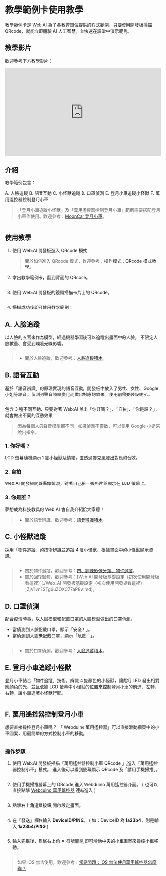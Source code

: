 

# 教學範例卡使用教學

教學範例卡是 Web:AI 為了各教育單位提供的程式範例，只要使用開發板掃描 QRcode，就能立即體驗 AI 人工智慧，並快速在課堂中演示範例。

## 教學影片

歡迎參考下方教學影片：

<iframe src="https://www.youtube.com/embed/Qgtthh7d9xQ" allowfullscreen width="100%" style="aspect-ratio:728/410;border:none " ></iframe>

## 介紹

教學範例包含：

A. 人臉追蹤
B. 語音互動
C. 小怪獸追蹤
D. 口罩偵測
E. 登月小車追蹤小怪獸
F. 萬用遙控器控制登月小車

> 「登月小車追蹤小怪獸」及「萬用遙控器控制登月小車」範例需要搭配登月小車作使用。歡迎參考：[MoonCar 登月小車](https://store.webduino.io/products/webbit-mooncar)。

<img src="https://md.webduino.io/uploads/upload_86e43decc1a7d68c02e3d29b8afa6486.png" alt="" width="">

## 使用教學

1. 使用 Web:AI 開發板進入 QRcode 模式
 
   > 關於如何進入 QRcode 模式，歡迎參考：[操作模式：QRcode 模式教學](https://md.webduino.ioundefined)。

2. 拿出教學範例卡，翻到背面的 QRcode。

   <img src="https://md.webduino.io/uploads/upload_c79aff377c0b1565abb23ab50cdf9a90.png" alt="" width="">

3. 使用 Web:AI 開發板的鏡頭掃描卡片上的 QRcode。

   <img src="https://md.webduino.io/uploads/upload_b472c160f3232af5abd5b0eaadc6132c.png" alt="" width="">

5. 掃描成功後即可使用教學範例！

## A. 人臉追蹤

以人臉的五官來作為模型，經過機器學習後可以追蹤出畫面中的人臉。
不限定人臉數量、會受到環境光線影響。

<img src="https://md.webduino.io/uploads/upload_fc87a0d0fbc684b427ac1f6884f322fe.png" alt="" width="">

>- 關於人臉追蹤，歡迎參考：[人臉追蹤積木](./人臉追蹤積木_cBj7ES-URbiZFz_dRR7K5Q.md)。

## B. 語音互動

基於「語音辨識」的原理實現的語音互動，開發板中放入了男性、女性、Google 小姐等語音，偵測到聲音頻率變化而做出對應的效果。使用前需要裝設喇叭。

<img src="https://md.webduino.io/uploads/upload_a963ed1f635edc162946092166344927.png" alt="" width="">

包含 3 種不同互動，只要對著 Web:AI 說出「你好嗎？」、「自拍」、「你是誰？」，就會做出不同的互動效果

> 因為每個人的聲音模型都不同，如果偵測不靈敏，可以使用 Google 小姐來說出指令。

### 1. 你好嗎？

LCD 螢幕隨機顯示 1 隻小怪獸及情緒，並透過麥克風發出對應的音效。

### 2. 自拍

Web:AI 開發板開啟攝像鏡頭，對著自己拍一張照片並顯示在 LCD 螢幕上。

### 3. 你是誰？

夢想成為科技教具的 Web:AI 會自我介紹給大家聽！

>- 關於語音辨識，歡迎參考：[語音辨識積木](./語音辨識積木_gROLWXjjSAWQCSvRzKlUMg.md)。

## C. 小怪獸追蹤

採用「物件追蹤」的技術辨識並追蹤 4 隻小怪獸，根據畫面中的小怪獸顯示資訊。

<img src="https://md.webduino.io/uploads/upload_2964da9e487533253728e42b692106fd.png" alt="" width="">

>- 關於物件追蹤，歡迎參考：[四、訓練影像分類、物件追蹤](./四、訓練影像分類、物件追蹤_4LZCe8DqSP6T0c0KPnbJPQ.md)。
>- 關於回復韌體，歡迎參考：[Web:AI 開發板基礎設定（初次使用開發板看這裡）](./Web_AI 開發板基礎設定（初次使用開發板看這裡）_ZjV1vnESTg6uZOXC77aP8w.md)。

## D. 口罩偵測

配合疫情時事，以人臉模型和配戴口罩的人臉模型做出的口罩偵測。

- 當偵測到人臉配戴口罩，顯示「安全！」。
- 當偵測到人臉**未**配戴口罩，顯示「危險！」。

<img src="https://md.webduino.io/uploads/upload_49f5f3bf9c0c9758d2afc71cdbbbd849.png" alt="" width="">

>- 關於口罩偵測，歡迎參考：[人臉追蹤積木](./人臉追蹤積木_cBj7ES-URbiZFz_dRR7K5Q.md)。

## E. 登月小車追蹤小怪獸

登月小車結合「物件追蹤」技術，辨識 4 隻顏色的小怪獸，讓魔幻 LED 發出相對應顏色的光，並且依據 LCD 螢幕中小怪獸的位置來控制登月小車的前進、左轉、右轉，讓小車追著小怪獸行駛。

<img src="https://md.webduino.io/uploads/upload_a53a4388615c70d2dff2596ed0c7350b.png" alt="" width="">

## F. 萬用遙控器控制登月小車

想要直接操控登月小車嗎？
「 Webduino 萬用遙控器」可以直接滑動網頁中的小車圖案，用最簡單的方式控制小車的移動。

<img src="https://md.webduino.io/uploads/upload_4ec04f8ec8a7eed76cda49db003b6e3c.png" alt="" width="">

### 操作步驟

1. 使用 Web:AI 開發板掃描「萬用遙控器控制小車 QRcode 」,進入「萬用遙控器控制小車」模式。
進入後可以看到螢幕顯示 QRcode 及「請用手機掃描」。

   <img src="https://md.webduino.io/uploads/upload_18b796b949623c844f4c3c82e4f33546.png" alt="" width="">

2. 使用手機掃描螢幕上的 QRcode,進入 Webduino 萬用遙控器介面。
( 也可以直接點擊 [Webduino 萬用遙控器](https://webduinoio.github.io/webduino-remote/index.html) 連結進入 )

   <img src="https://md.webduino.io/uploads/upload_16b89d4576479a4cb74d65eff5f5ec3c.png" alt="" width="">

3. 點擊右上角選單按鈕,開啟設定畫面。

    <img src="https://md.webduino.io/uploads/upload_65a2c6e74428129cd5c55c8c4ba1c9ea.png" alt="" width="">

4. 在「發送」欄位輸入 **DeviceID/PING**。
   ( 如：DeviceID 為 **1a23b4**，則是輸入 **1a23b4/PING** )

    <img src="https://md.webduino.io/uploads/upload_ccc8072293fc841a1176e178dbb53206.png" alt="" width="">


5. 輸入完畢後，點擊右上角 ✕ 符號關閉,即可滑動中央的小車圖案來操控小車移動。

   <img src="https://md.webduino.io/uploads/upload_40883633de2dcda3b46109841967b441.gif" alt="" width="">

> 如果 iOS 無法使用，歡迎參考：[常見問題：iOS 無法使用萬用遙控器怎麼辦？](https://md.webduino.io/8wr6O1G8SiuHwnopoums3w?view#%E4%BD%BF%E7%94%A8%E5%95%8F%E9%A1%8C)
